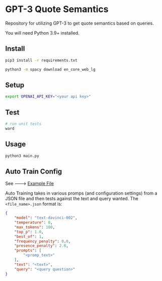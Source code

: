 # GPT-3 Quote Semantics

Repository for utilizing GPT-3 to get quote semantics based on queries.

You will need Python 3.9+ installed.

## Install
```bash
pip3 install -r requirements.txt

python3 -m spacy download en_core_web_lg
```

## Setup
```bash
export OPENAI_API_KEY="<your api key>"
```

## Test
```bash
# run unit tests
ward
```

## Usage
```bash
python3 main.py
```

## Auto Train Config
See ---> [Example File](https://github.com/schnetzlerjoe/gpquote/blob/master/tests/test.json)

Auto Training takes in various promps (and configuration settings) from a JSON file and then tests against the text and query wanted. The `<file_name>.json` format is:

```json
{
    "model": "text-davinci-002",
    "temperature": 0,
    "max_tokens": 100,
    "top_p": 1.0,
    "best_of": 1,
    "frequency_penalty": 0.0,
    "presence_penalty": 2.0,
    "prompts": [
        "<promp_text>"
    ],
    "text": "<text>",
    "query": "<query question>"
}
```